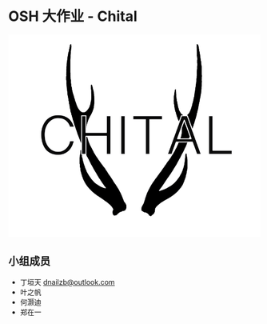 
# OSH 大作业 - Chital

![logo](assets/logoChital.png)


## 小组成员

* 丁垣天 dnailzb@outlook.com
* 叶之帆
* 何灏迪
* 郑在一
